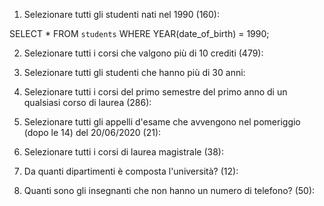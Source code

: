 1. Selezionare tutti gli studenti nati nel 1990 (160):

SELECT * FROM `students`
WHERE YEAR(date_of_birth) = 1990;

2. Selezionare tutti i corsi che valgono più di 10 crediti (479):

3. Selezionare tutti gli studenti che hanno più di 30 anni:

4. Selezionare tutti i corsi del primo semestre del primo anno di un qualsiasi corso di laurea (286):

5. Selezionare tutti gli appelli d'esame che avvengono nel pomeriggio (dopo le 14) del 20/06/2020 (21):

6. Selezionare tutti i corsi di laurea magistrale (38):

7. Da quanti dipartimenti è composta l'università? (12):

8. Quanti sono gli insegnanti che non hanno un numero di telefono? (50):
